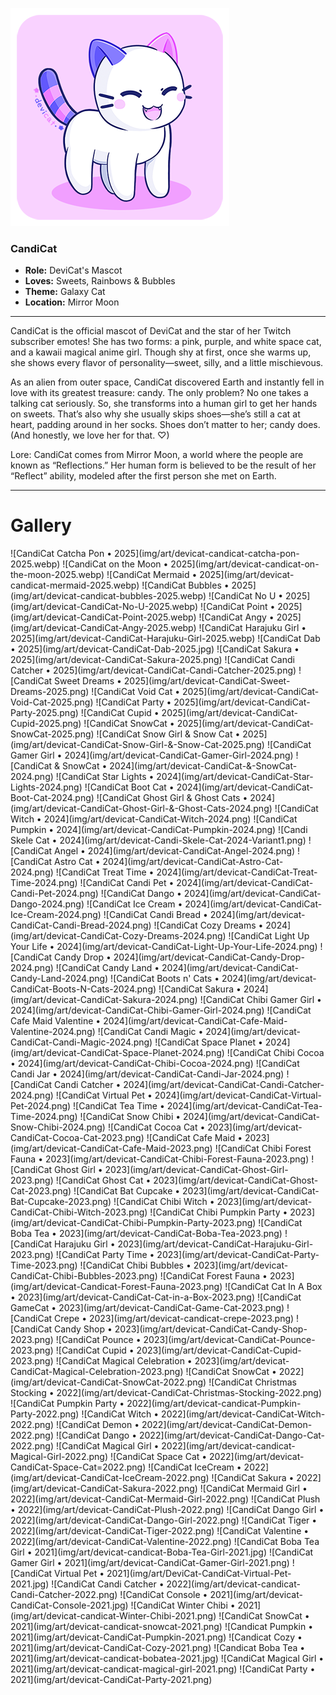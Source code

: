 ![](img/who-is-candicat-devicat.png)

### CandiCat  
  * **Role:** DeviCat's Mascot
  * **Loves:** Sweets, Rainbows & Bubbles
  * **Theme:** Galaxy Cat
  * **Location:** Mirror Moon

  ---

CandiCat is the official mascot of DeviCat and the star of her Twitch subscriber emotes! She has two forms: a pink, purple, and white space cat, and a kawaii magical anime girl. Though shy at first, once she warms up, she shows every flavor of personality—sweet, silly, and a little mischievous.

As an alien from outer space, CandiCat discovered Earth and instantly fell in love with its greatest treasure: candy. The only problem? No one takes a talking cat seriously. So, she transforms into a human girl to get her hands on sweets. That’s also why she usually skips shoes—she’s still a cat at heart, padding around in her socks. Shoes don’t matter to her; candy does. (And honestly, we love her for that. ♡)

Lore: CandiCat comes from Mirror Moon, a world where the people are known as “Reflections.” Her human form is believed to be the result of her “Reflect” ability, modeled after the first person she met on Earth.

---

# Gallery

<div id="art-gallery-items" class="paginated-gallery" markdown="1">
![CandiCat Catcha Pon • 2025](img/art/devicat-candicat-catcha-pon-2025.webp)
![CandiCat on the Moon • 2025](img/art/devicat-candicat-on-the-moon-2025.webp)
![CandiCat Mermaid • 2025](img/art/devicat-candicat-mermaid-2025.webp)
![CandiCat Bubbles • 2025](img/art/devicat-candicat-bubbles-2025.webp)
![CandiCat No U • 2025](img/art/devicat-CandiCat-No-U-2025.webp)
![CandiCat Point • 2025](img/art/devicat-CandiCat-Point-2025.webp)
![CandiCat Angy • 2025](img/art/devicat-CandiCat-Angy-2025.webp)
![CandiCat Harajuku Girl • 2025](img/art/devicat-CandiCat-Harajuku-Girl-2025.webp)
![CandiCat Dab • 2025](img/art/devicat-CandiCat-Dab-2025.jpg)
![CandiCat Sakura • 2025](img/art/devicat-CandiCat-Sakura-2025.png)
![CandiCat Candi Catcher • 2025](img/art/devicat-CandiCat-Candi-Catcher-2025.png)
![CandiCat Sweet Dreams • 2025](img/art/devicat-CandiCat-Sweet-Dreams-2025.png)
![CandiCat Void Cat • 2025](img/art/devicat-CandiCat-Void-Cat-2025.png)
![CandiCat Party • 2025](img/art/devicat-CandiCat-Party-2025.png)
![CandiCat Cupid • 2025](img/art/devicat-CandiCat-Cupid-2025.png)
![CandiCat SnowCat • 2025](img/art/devicat-CandiCat-SnowCat-2025.png)
![CandiCat Snow Girl & Snow Cat • 2025](img/art/devicat-CandiCat-Snow-Girl-&-Snow-Cat-2025.png)
![CandiCat Gamer Girl • 2024](img/art/devicat-CandiCat-Gamer-Girl-2024.png)
![CandiCat & SnowCat • 2024](img/art/devicat-CandiCat-&-SnowCat-2024.png)
![CandiCat Star Lights • 2024](img/art/devicat-CandiCat-Star-Lights-2024.png)
![CandiCat Boot Cat • 2024](img/art/devicat-CandiCat-Boot-Cat-2024.png)
![CandiCat Ghost Girl & Ghost Cats • 2024](img/art/devicat-CandiCat-Ghost-Girl-&-Ghost-Cats-2024.png)
![CandiCat Witch • 2024](img/art/devicat-CandiCat-Witch-2024.png)
![CandiCat Pumpkin • 2024](img/art/devicat-CandiCat-Pumpkin-2024.png)
![Candi Skele Cat • 2024](img/art/devicat-Candi-Skele-Cat-2024-Variant1.png)
![CandiCat Angel • 2024](img/art/devicat-CandiCat-Angel-2024.png)
![CandiCat Astro Cat • 2024](img/art/devicat-CandiCat-Astro-Cat-2024.png)
![CandiCat Treat Time • 2024](img/art/devicat-CandiCat-Treat-Time-2024.png)
![CandiCat Candi Pet • 2024](img/art/devicat-CandiCat-Candi-Pet-2024.png)
![CandiCat Dango • 2024](img/art/devicat-CandiCat-Dango-2024.png)
![CandiCat Ice Cream • 2024](img/art/devicat-CandiCat-Ice-Cream-2024.png)
![CandiCat Candi Bread • 2024](img/art/devicat-CandiCat-Candi-Bread-2024.png)
![CandiCat Cozy Dreams • 2024](img/art/devicat-CandiCat-Cozy-Dreams-2024.png)
![CandiCat Light Up Your Life • 2024](img/art/devicat-CandiCat-Light-Up-Your-Life-2024.png)
![CandiCat Candy Drop • 2024](img/art/devicat-CandiCat-Candy-Drop-2024.png)
![CandiCat Candy Land • 2024](img/art/devicat-CandiCat-Candy-Land-2024.png)
![CandiCat Boots n' Cats • 2024](img/art/devicat-CandiCat-Boots-N-Cats-2024.png)
![CandiCat Sakura • 2024](img/art/devicat-CandiCat-Sakura-2024.png)
![CandiCat Chibi Gamer Girl • 2024](img/art/devicat-CandiCat-Chibi-Gamer-Girl-2024.png)
![CandiCat Cafe Maid Valentine • 2024](img/art/devicat-CandiCat-Cafe-Maid-Valentine-2024.png)
![CandiCat Candi Magic • 2024](img/art/devicat-CandiCat-Candi-Magic-2024.png)
![CandiCat Space Planet • 2024](img/art/devicat-CandiCat-Space-Planet-2024.png)
![CandiCat Chibi Cocoa • 2024](img/art/devicat-CandiCat-Chibi-Cocoa-2024.png)
![CandiCat Candi Jar • 2024](img/art/devicat-CandiCat-Candi-Jar-2024.png)
![CandiCat Candi Catcher • 2024](img/art/devicat-CandiCat-Candi-Catcher-2024.png)
![CandiCat Virtual Pet • 2024](img/art/devicat-CandiCat-Virtual-Pet-2024.png)
![CandiCat Tea Time • 2024](img/art/devicat-CandiCat-Tea-Time-2024.png)
![CandiCat Snow Chibi • 2024](img/art/devicat-CandiCat-Snow-Chibi-2024.png)
![CandiCat Cocoa Cat • 2023](img/art/devicat-CandiCat-Cocoa-Cat-2023.png)
![CandiCat Cafe Maid • 2023](img/art/devicat-CandiCat-Cafe-Maid-2023.png)
![CandiCat Chibi Forest Fauna • 2023](img/art/devicat-CandiCat-Chibi-Forest-Fauna-2023.png)
![CandiCat Ghost Girl • 2023](img/art/devicat-CandiCat-Ghost-Girl-2023.png)
![CandiCat Ghost Cat • 2023](img/art/devicat-CandiCat-Ghost-Cat-2023.png)
![CandiCat Bat Cupcake • 2023](img/art/devicat-CandiCat-Bat-Cupcake-2023.png)
![CandiCat Chibi Witch • 2023](img/art/devicat-CandiCat-Chibi-Witch-2023.png)
![CandiCat Chibi Pumpkin Party • 2023](img/art/devicat-CandiCat-Chibi-Pumpkin-Party-2023.png)
![CandiCat Boba Tea • 2023](img/art/devicat-CandiCat-Boba-Tea-2023.png)
![CandiCat Harajuku Girl • 2023](img/art/devicat-CandiCat-Harajuku-Girl-2023.png)
![CandiCat Party Time • 2023](img/art/devicat-CandiCat-Party-Time-2023.png)
![CandiCat Chibi Bubbles • 2023](img/art/devicat-CandiCat-Chibi-Bubbles-2023.png)
![CandiCat Forest Fauna • 2023](img/art/devicat-Candicat-Forest-Fauna-2023.png)
![CandiCat Cat In A Box • 2023](img/art/devicat-CandiCat-Cat-in-a-Box-2023.png)
![CandiCat GameCat • 2023](img/art/devicat-CandiCat-Game-Cat-2023.png)
![CandiCat Crepe • 2023](img/art/devicat-candicat-crepe-2023.png)
![CandiCat Candy Shop • 2023](img/art/devicat-CandiCat-Candy-Shop-2023.png)
![CandiCat Pounce • 2023](img/art/devicat-CandiCat-Pounce-2023.png)
![CandiCat Cupid • 2023](img/art/devicat-CandiCat-Cupid-2023.png)
![CandiCat Magical Celebration • 2023](img/art/devicat-CandiCat-Magical-Celebration-2023.png)
![CandiCat SnowCat • 2022](img/art/devicat-CandiCat-SnowCat-2022.png)
![CandiCat Christmas Stocking • 2022](img/art/devicat-CandiCat-Christmas-Stocking-2022.png)
![CandiCat Pumpkin Party • 2022](img/art/devicat-candicat-Pumpkin-Party-2022.png)
![CandiCat Witch • 2022](img/art/devicat-CandiCat-Witch-2022.png)
![CandiCat Demon • 2022](img/art/devicat-CandiCat-Demon-2022.png)
![CandiCat Dango • 2022](img/art/devicat-CandiCat-Dango-Cat-2022.png)
![CandiCat Magical Girl • 2022](img/art/devicat-candicat-Magical-Girl-2022.png)
![CandiCat Space Cat • 2022](img/art/devicat-CandiCat-Space-Cat=2022.png)
![CandiCat IceCream • 2022](img/art/devicat-CandiCat-IceCream-2022.png)
![CandiCat Sakura • 2022](img/art/devicat-CandiCat-Sakura-2022.png)
![CandiCat Mermaid Girl • 2022](img/art/devicat-CandiCat-Mermaid-Girl-2022.png)
![CandiCat Plush • 2022](img/art/devicat-CandiCat-Plush-2022.png)
![CandiCat Dango Girl • 2022](img/art/devicat-CandiCat-Dango-Girl-2022.png)
![CandiCat Tiger • 2022](img/art/devicat-CandiCat-Tiger-2022.png)
![CandiCat Valentine • 2022](img/art/devicat-CandiCat-Valentine-2022.png)
![CandiCat Boba Tea Girl • 2021](img/art/devicat-candicat-Boba-Tea-Girl-2021.jpg)
![CandiCat Gamer Girl • 2021](img/art/devicat-CandiCat-Gamer-Girl-2021.png)
![CandiCat Virtual Pet • 2021](img/art/DeviCat-CandiCat-Virtual-Pet-2021.jpg)
![CandiCat Candi Catcher • 2022](img/art/devicat-candicat-Candi-Catcher-2022.png)
![CandiCat Console • 2021](img/art/devicat-CandiCat-Console-2021.jpg)
![CandiCat Winter Chibi • 2021](img/art/devicat-candicat-Winter-Chibi-2021.png)
![CandiCat SnowCat • 2021](img/art/devicat-candicat-snowcat-2021.png)
![Candicat Pumpkin • 2021](img/art/devicat-CandiCat-Pumpkin-2021.png)
![Candicat Cozy • 2021](img/art/devicat-CandiCat-Cozy-2021.png)
![Candicat Boba Tea • 2021](img/art/devicat-candicat-bobatea-2021.jpg)
![CandiCat Magical Girl • 2021](img/art/devicat-candicat-magical-girl-2021.png)
![CandiCat Party • 2021](img/art/devicat-CandiCat-Party-2021.png)
</div>
<div id="art-pagination-controls" class="pagination-controls"></div>